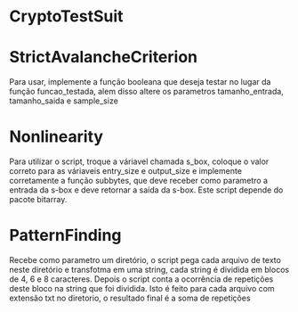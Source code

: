 # CryptoTestSuit

StrictAvalancheCriterion
========================
Para usar, implemente a função booleana que deseja testar no lugar da função funcao\_testada, alem disso altere os parametros tamanho\_entrada, tamanho\_saida e sample\_size

Nonlinearity
============
Para utilizar o script, troque a váriavel chamada s\_box, coloque o valor correto para as váriaveis entry\_size e output\_size e implemente corretamente a função subbytes, que deve receber como parametro a entrada da s-box e deve retornar a saída da s-box. Este script depende do pacote bitarray.

PatternFinding
==============
Recebe como parametro um diretório, o script pega cada arquivo de texto neste diretório e transfotma em uma string, cada string é dividida em blocos de 4, 6 e 8 caracteres. Depois o script conta a ocorrência de repetições deste bloco na string que foi dividida. Isto é feito para cada arquivo com extensão txt no diretorio, o resultado final é a soma de repetições
